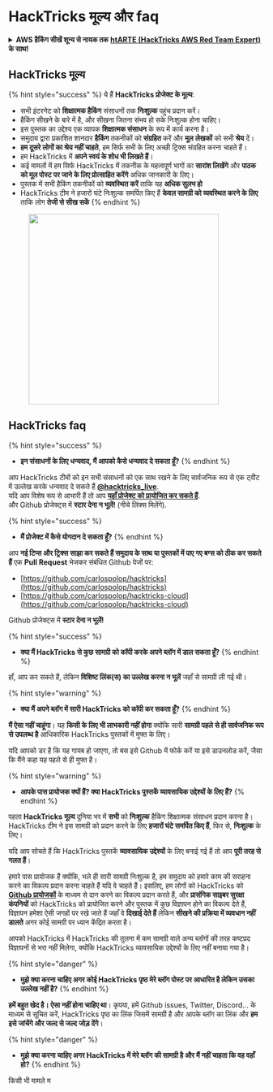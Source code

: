 # HackTricks मूल्य और faq

<details>

<summary><strong>AWS हैकिंग सीखें शून्य से नायक तक</strong> <a href="https://training.hacktricks.xyz/courses/arte"><strong>htARTE (HackTricks AWS Red Team Expert)</strong></a><strong> के साथ!</strong></summary>

HackTricks का समर्थन करने के अन्य तरीके:

* यदि आप चाहते हैं कि आपकी **कंपनी का विज्ञापन HackTricks में दिखाई दे** या **HackTricks को PDF में डाउनलोड करें** तो [**सब्सक्रिप्शन प्लान्स**](https://github.com/sponsors/carlospolop) देखें!
* [**आधिकारिक PEASS & HackTricks स्वैग**](https://peass.creator-spring.com) प्राप्त करें
* [**The PEASS Family**](https://opensea.io/collection/the-peass-family) की खोज करें, हमारा विशेष [**NFTs**](https://opensea.io/collection/the-peass-family) संग्रह
* 💬 [**Discord समूह**](https://discord.gg/hRep4RUj7f) में **शामिल हों** या [**टेलीग्राम समूह**](https://t.me/peass) या **Twitter** 🐦 पर मुझे **फॉलो** करें [**@carlospolopm**](https://twitter.com/carlospolopm)**.**
* **अपनी हैकिंग ट्रिक्स साझा करें PRs भेजकर** [**HackTricks**](https://github.com/carlospolop/hacktricks) और [**HackTricks Cloud**](https://github.com/carlospolop/hacktricks-cloud) github repos में.

</details>

## HackTricks मूल्य

{% hint style="success" %}
ये हैं **HackTricks प्रोजेक्ट के मूल्य**:

* सभी इंटरनेट को **शिक्षात्मक हैकिंग** संसाधनों तक **निःशुल्क** पहुंच प्रदान करें।
* हैकिंग सीखने के बारे में है, और सीखना जितना संभव हो सके निःशुल्क होना चाहिए।
* इस पुस्तक का उद्देश्य एक व्यापक **शिक्षात्मक संसाधन** के रूप में कार्य करना है।
* समुदाय द्वारा प्रकाशित शानदार **हैकिंग** तकनीकों को **संग्रहित** करें और **मूल** **लेखकों** को सभी **श्रेय** दें।
* **हम दूसरे लोगों का श्रेय नहीं चाहते**, हम सिर्फ सभी के लिए अच्छी ट्रिक्स संग्रहित करना चाहते हैं।
* हम HackTricks में **अपने स्वयं के शोध भी लिखते हैं**।
* कई मामलों में हम सिर्फ HackTricks में तकनीक के महत्वपूर्ण भागों का **सारांश लिखेंगे** और **पाठक को मूल पोस्ट पर जाने के लिए प्रोत्साहित करेंगे** अधिक जानकारी के लिए।
* पुस्तक में सभी हैकिंग तकनीकों को **व्यवस्थित करें** ताकि यह **अधिक सुलभ हो**
* HackTricks टीम ने हजारों घंटे निःशुल्क समर्पित किए हैं **केवल सामग्री को व्यवस्थित करने के लिए** ताकि लोग **तेजी से सीख सकें**
{% endhint %}

<figure><img src="../.gitbook/assets/hack tricks gif.gif" alt="" width="375"><figcaption></figcaption></figure>

## HackTricks faq

{% hint style="success" %}
* **इन संसाधनों के लिए धन्यवाद, मैं आपको कैसे धन्यवाद दे सकता हूँ?**
{% endhint %}

आप HackTricks टीमों को इन सभी संसाधनों को एक साथ रखने के लिए सार्वजनिक रूप से एक ट्वीट में उल्लेख करके धन्यवाद दे सकते हैं [**@hacktricks\_live**](https://twitter.com/hacktricks\_live).\
यदि आप विशेष रूप से आभारी हैं तो आप [**यहाँ प्रोजेक्ट को प्रायोजित कर सकते हैं**](https://github.com/sponsors/carlospolop).\
और Github प्रोजेक्ट्स में **स्टार देना न भूलें!** (नीचे लिंक्स मिलेंगे).

{% hint style="success" %}
* **मैं प्रोजेक्ट में कैसे योगदान दे सकता हूँ?**
{% endhint %}

आप **नई टिप्स और ट्रिक्स साझा कर सकते हैं समुदाय के साथ या पुस्तकों में पाए गए बग्स को ठीक कर सकते हैं** एक **Pull Request** भेजकर संबंधित Github पेजों पर:&#x20;

* [https://github.com/carlospolop/hacktricks](https://github.com/carlospolop/hacktricks)
* [https://github.com/carlospolop/hacktricks-cloud](https://github.com/carlospolop/hacktricks-cloud)

Github प्रोजेक्ट्स में **स्टार देना न भूलें!**

{% hint style="success" %}
* **क्या मैं HackTricks से कुछ सामग्री को कॉपी करके अपने ब्लॉग में डाल सकता हूँ?**
{% endhint %}

हाँ, आप कर सकते हैं, लेकिन **विशिष्ट लिंक(स) का उल्लेख करना न भूलें** जहाँ से सामग्री ली गई थी।

{% hint style="warning" %}
* **क्या मैं अपने ब्लॉग में सारी HackTricks को कॉपी कर सकता हूँ?**
{% endhint %}

**मैं ऐसा नहीं चाहूंगा**। यह **किसी के लिए भी लाभकारी नहीं होगा** क्योंकि सारी **सामग्री पहले से ही सार्वजनिक रूप से उपलब्ध है** आधिकारिक HackTricks पुस्तकों में मुफ्त के लिए।

यदि आपको डर है कि यह गायब हो जाएगा, तो बस इसे Github में फोर्क करें या इसे डाउनलोड करें, जैसा कि मैंने कहा यह पहले से ही मुफ्त है।

{% hint style="warning" %}
* **आपके पास प्रायोजक क्यों हैं? क्या HackTricks पुस्तकें व्यावसायिक उद्देश्यों के लिए हैं?**
{% endhint %}

पहला **HackTricks** **मूल्य** दुनिया भर में **सभी** को **निःशुल्क** हैकिंग शिक्षात्मक संसाधन प्रदान करना है। HackTricks टीम ने इस सामग्री को प्रदान करने के लिए **हजारों घंटे समर्पित किए हैं**, फिर से, **निःशुल्क** के लिए।

यदि आप सोचते हैं कि HackTricks पुस्तकें **व्यावसायिक उद्देश्यों** के लिए बनाई गई हैं तो आप **पूरी तरह से गलत हैं**।

हमारे पास प्रायोजक हैं क्योंकि, भले ही सारी सामग्री निःशुल्क है, हम समुदाय को हमारे काम की सराहना करने का विकल्प प्रदान करना चाहते हैं यदि वे चाहते हैं। इसलिए, हम लोगों को HackTricks को [**Github प्रायोजकों**](https://github.com/sponsors/carlospolop) के माध्यम से दान करने का विकल्प प्रदान करते हैं, और **प्रासंगिक साइबर सुरक्षा कंपनियों** को HackTricks को प्रायोजित करने और पुस्तक में कुछ विज्ञापन होने का विकल्प देते हैं, विज्ञापन हमेशा ऐसी जगहों पर रखे जाते हैं जहाँ वे **दिखाई देते हैं** लेकिन **सीखने की प्रक्रिया में व्यवधान नहीं डालते** अगर कोई सामग्री पर ध्यान केंद्रित करता है।

आपको HackTricks में HackTricks की तुलना में कम सामग्री वाले अन्य ब्लॉगों की तरह कष्टप्रद विज्ञापनों से भरा नहीं मिलेगा, क्योंकि HackTricks व्यावसायिक उद्देश्यों के लिए नहीं बनाया गया है।

{% hint style="danger" %}
* **मुझे क्या करना चाहिए अगर कोई HackTricks पृष्ठ मेरे ब्लॉग पोस्ट पर आधारित है लेकिन उसका उल्लेख नहीं है?**
{% endhint %}

**हमें बहुत खेद है। ऐसा नहीं होना चाहिए था**। कृपया, हमें Github issues, Twitter, Discord... के माध्यम से सूचित करें, HackTricks पृष्ठ का लिंक जिसमें सामग्री है और आपके ब्लॉग का लिंक और **हम इसे जांचेंगे और जल्द से जल्द जोड़ देंगे**।

{% hint style="danger" %}
* **मुझे क्या करना चाहिए अगर HackTricks में मेरे ब्लॉग की सामग्री है और मैं नहीं चाहता कि वह वहाँ हो?**
{% endhint %}

किसी भी मामले म
